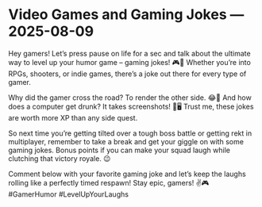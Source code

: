 # Video Games and Gaming Jokes — 2025-08-09

Hey gamers! Let’s press pause on life for a sec and talk about the ultimate way to level up your humor game – gaming jokes! 🎮🤣 Whether you’re into RPGs, shooters, or indie games, there’s a joke out there for every type of gamer. 

Why did the gamer cross the road? To render the other side. 😂🚗 And how does a computer get drunk? It takes screenshots! 🍻🖥️ Trust me, these jokes are worth more XP than any side quest. 

So next time you’re getting tilted over a tough boss battle or getting rekt in multiplayer, remember to take a break and get your giggle on with some gaming jokes. Bonus points if you can make your squad laugh while clutching that victory royale. 😉

Comment below with your favorite gaming joke and let’s keep the laughs rolling like a perfectly timed respawn! Stay epic, gamers! ✌️🎮 #GamerHumor #LevelUpYourLaughs